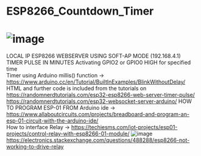 # ESP8266_Countdown_Timer
# ![image](https://user-images.githubusercontent.com/66637152/104062812-ee916500-521c-11eb-9f08-0e51e7a6d239.jpg)
LOCAL IP ESP8266 WEBSERVER USING SOFT-AP MODE (192.168.4.1)  
TIMER PULSE IN MINUTES Activating GPIO2 or GPIO0 HIGH for specified time  
Timer using Arduino millis() function -> https://www.arduino.cc/en/Tutorial/BuiltInExamples/BlinkWithoutDelay/  
HTML and further code is included from the tutorials on   
https://randomnerdtutorials.com/esp32-esp8266-web-server-timer-pulse/  
https://randomnerdtutorials.com/esp32-websocket-server-arduino/
HOW TO PROGRAM ESP-01 FROM Arduino ide ->  https://www.allaboutcircuits.com/projects/breadboard-and-program-an-esp-01-circuit-with-the-arduino-ide/  
How to interface Relay ->  https://techiesms.com/iot-projects/esp01-projects/control-relay-with-esp8266-01-module/
![image](https://user-images.githubusercontent.com/66637152/107858892-5e1bf500-6e58-11eb-8478-8fba6bc10d73.png)
https://electronics.stackexchange.com/questions/488288/esp8266-not-working-to-drive-relay

